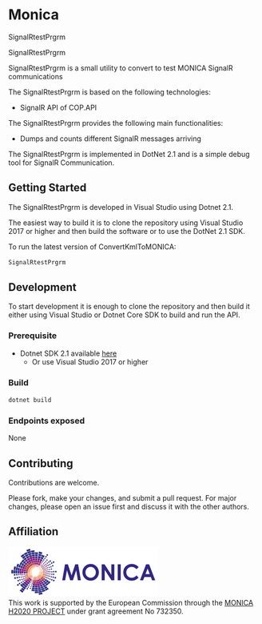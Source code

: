 # Monica 
SignalRtestPrgrm
<!-- Short description of the project. -->


SignalRtestPrgrm

SignalRtestPrgrm is a small utility to convert to test  MONICA SignalR communications

The SignalRtestPrgrm is based on the following technologies:
* SignalR API of COP.API

The SignalRtestPrgrm provides the following main functionalities:
* Dumps and counts different SignalR messages arriving



The SignalRtestPrgrm is implemented in DotNet 2.1 and is a simple debug tool for SignalR Communication.

<!-- A teaser figure may be added here. It is best to keep the figure small (<500KB) and in the same repo -->

## Getting Started
The SignalRtestPrgrm is developed in Visual Studio using Dotnet 2.1.

The easiest way to build it is to clone the repository using Visual Studio 2017 or higher and then build the software or to use the DotNet 2.1 SDK.

To run the latest version of ConvertKmlToMONICA:
```bash
SignalRtestPrgrm 
```


## Development
To start development it is enough to clone the repository and then build it either using Visual Studio or Dotnet Core SDK to build and run the API.


### Prerequisite

* Dotnet SDK 2.1 available [here](https://dotnet.microsoft.com/download/dotnet/2.1)
    - Or use Visual Studio 2017 or higher



### Build

```bash
dotnet build
```

### Endpoints exposed
None
## 
## Contributing
Contributions are welcome. 

Please fork, make your changes, and submit a pull request. For major changes, please open an issue first and discuss it with the other authors.

## Affiliation
![MONICA](https://github.com/MONICA-Project/template/raw/master/monica.png)  
This work is supported by the European Commission through the [MONICA H2020 PROJECT](https://www.monica-project.eu) under grant agreement No 732350.
